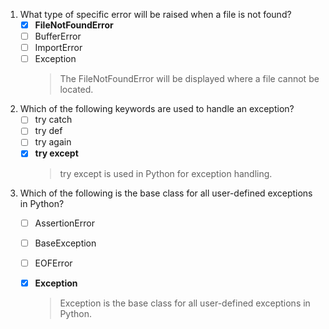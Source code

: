 1. What type of specific error will be raised when a file is not found?
    - [x] **FileNotFoundError**
    - [ ] BufferError
    - [ ] ImportError
    - [ ] Exception
        > The FileNotFoundError will be displayed where a file cannot be located.

2. Which of the following keywords are used to handle an exception?
    - [ ] try catch
    - [ ] try def
    - [ ] try again
    - [x] **try except**
        > try except is used in Python for exception handling.

3. Which of the following is the base class for all user-defined exceptions in Python?
    - [ ] AssertionError
    - [ ] BaseException
    - [ ] EOFError
    - [x] **Exception**
        > Exception is the base class for all user-defined exceptions in Python.

